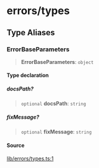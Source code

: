 # errors/types

## Type Aliases

### ErrorBaseParameters

> **ErrorBaseParameters**: `object`

#### Type declaration

##### docsPath?

> `optional` **docsPath**: `string`

##### fixMessage?

> `optional` **fixMessage**: `string`

#### Source

[lib/errors/types.ts:1](https://github.com/PufferFinance/puffer-sdk/blob/19acedcc3e7bfa8f4a1b86d9a874d641a82e9978/lib/errors/types.ts#L1)
